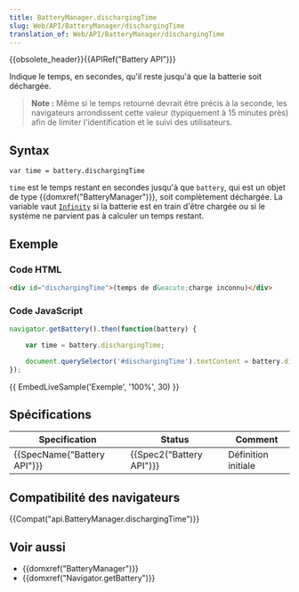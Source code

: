 ```yaml
---
title: BatteryManager.dischargingTime
slug: Web/API/BatteryManager/dischargingTime
translation_of: Web/API/BatteryManager/dischargingTime
---
```

{{obsolete_header}}{{APIRef("Battery API")}}

Indique le temps, en secondes, qu'il reste jusqu'à que la batterie soit déchargée.

> **Note :** Même si le temps retourné devrait être précis à la seconde, les navigateurs arrondissent cette valeur (typiquement à 15 minutes près) afin de limiter l'identification et le suivi des utilisateurs.

## Syntax

    var time = battery.dischargingTime

`time` est le temps restant en secondes jusqu'à que `battery`, qui est un objet de type {{domxref("BatteryManager")}}, soit complètement déchargée. La variable vaut [`Infinity`](/en-US/docs/JavaScript/Reference/Global_Objects/Infinity) si la batterie est en train d'être chargée ou si le système ne parvient pas à calculer un temps restant.

## Exemple

### Code HTML

```html
<div id="dischargingTime">(temps de d&eacute;charge inconnu)</div>
```

### Code JavaScript

```js
navigator.getBattery().then(function(battery) {

    var time = battery.dischargingTime;

    document.querySelector('#dischargingTime').textContent = battery.dischargingTime;
});
```

{{ EmbedLiveSample('Exemple', '100%', 30) }}

## Spécifications

| Specification                        | Status                           | Comment             |
| ------------------------------------ | -------------------------------- | ------------------- |
| {{SpecName("Battery API")}} | {{Spec2("Battery API")}} | Définition initiale |

## Compatibilité des navigateurs

{{Compat("api.BatteryManager.dischargingTime")}}

## Voir aussi

- {{domxref("BatteryManager")}}
- {{domxref("Navigator.getBattery")}}

